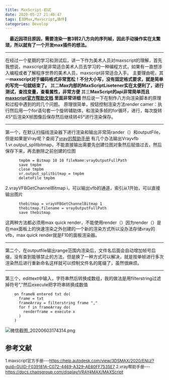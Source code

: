 ```yaml
---
title: MaxScript-初试
date: 2020-05-27 21:40:47
tags: [3DMax,Maxscript,插件]
categories: Develop
---
```

&emsp;**最近因项目原因，需要渲染一套3转2八方向的序列帧，因此手动操作实在太繁琐，所以就有了一个开发max插件的想法。**
<!--more-->
____
在经过一个星期的学习和测试后，讲一下作为美术人员对maxscript的理解，首先我想说，maxscript是非常适合美术人员去学习的一种编程方式，如果有一直想涉入编程或者了解程序世界的美术人员，maxscript非常适合入手。
主要理由呢，其一**maxscript对于编码格式非常宽松！不分大小写，没有固定格式要求，就是简单的写完一句就结束了。**
其二**Max内部的MaxScriptLisetener实在太便利了，进行测试，查找变量，查看属性，非常方便**
其三**MaxScript的api非常简单而且[maxscript官方帮助文档](https://help.autodesk.com/view/3DSMAX/2020/ENU/?guid=GUID-F039181A-C072-4469-A329-AE60FF7535E7)
里面非常详细**
然后说一下在制作八方向渲染脚本的原理和过程中遇到的的几个问题。
原理很简单，按钮控制渲染方法render camer：<camer>执行然后用一个for语句套一个旋转辅助体，和渲染多帧的for循环，进行，每次旋转45°后渲染X帧图像后保存然后继续转45°进行渲染保存。
____

第一个，在默认扫描线渲染器下进行渲染和输出非常简rander（）和outputFile，但是如果是Vray呢？查阅了[vray的帮助手册](https://docs.chaosgroup.com/display/VRAY4MAX/MAXScript)
有几个办法输出Vrayvfb
1.vr.output_splitbitmap，不能直接输出需要先创建位图对象然后赋值过去，然后保存下来，再去删除之前创建的位图
```
      tmpbm = Bitmap 10 10 fileName:vrayOutputFullPath
      save tmpbm
      close tmpbm
      vr.output_splitbitmap = tmpbm
      deleteFile tmpbm
```
2.vrayVFBGetChannelBitmap i，可以输出vfb的通道，索引从1开始，可以直接输出图片
```
      thebitmap = vrayVFBGetChannelBitmap 1
      thebitmap.filename = vrayOutputFullPath
      save thebitmap
```
这两种方法都必须用max quick render，不能使用render（）因为render（）是在max面板上的快速渲染之外创建的一个新的渲染方式所以没办法存储vray的vfb，max quick render就是F10的面板渲染器。
____
第二个，在outputfile输出range范围内渲染后，文件名后面会自动增加帧号后缀，没有查到能够禁止的方法，但是换了一种方式可以解决，就是按单帧进行多次渲染然后进行重新命名这样就可以控制文件名的尾缀了，虽然很麻烦。
____
第三个，edittext中输入，字符串然后转换成数组，我的做法是用filterstring过滤掉符号“,”然后execute把字符串转换成数值
```
    on frameN entered txt do(
      frame = txt
      frameArray = filterstring frame ","
      for f in frameArray do(
        renderframe = execute x
      )
    )
```
![微信截图_20200603174314.png](https://i.loli.net/2020/06/03/cWu2rlTEKgxY7CH.png)
## 参考文献
<font size=2>1.maxscript官方手册---<https://help.autodesk.com/view/3DSMAX/2020/ENU/?guid=GUID-F039181A-C072-4469-A329-AE60FF7535E7>
2.vray帮助手册---<https://docs.chaosgroup.com/display/VRAY4MAX/MAXScript>